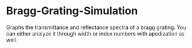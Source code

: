 # Bragg-Grating-Simulation
Graphs the transmittance and reflectance spectra of a bragg grating. You can either analyze it through width or index numbers with apodization as well. 

